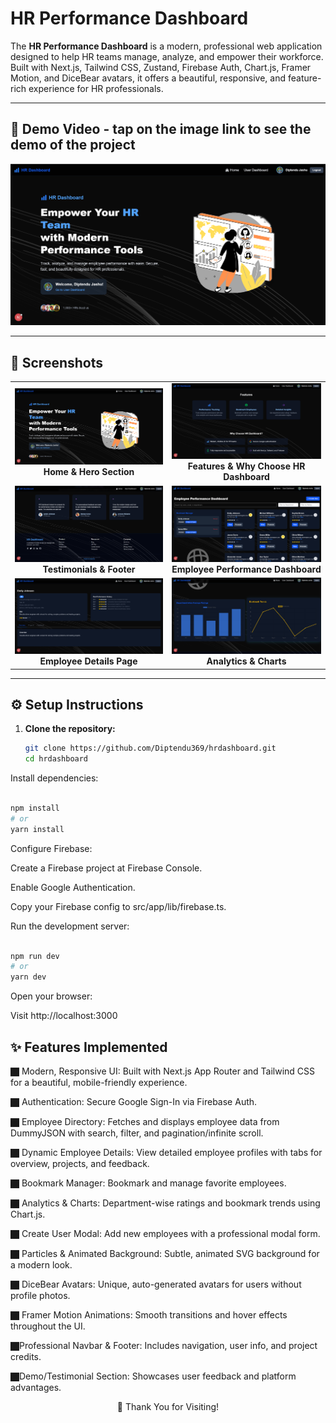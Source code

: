 # HR Performance Dashboard



The **HR Performance Dashboard** is a modern, professional web application designed to help HR teams manage, analyze, and empower their workforce. Built with Next.js, Tailwind CSS, Zustand, Firebase Auth, Chart.js, Framer Motion, and DiceBear avatars, it offers a beautiful, responsive, and feature-rich experience for HR professionals.

---

## 🎥 Demo Video - tap on the image link to see the demo of the project


<div align="center">
  <a href="https://youtu.be/v9t57R1fwmw" target="_blank">
    <img src="https://github.com/Diptendu369/hrdashboard/blob/main/public/Screenshot%202025-05-27%20224723.png" alt="Watch the demo" width="600"/>
  </a>
</div>


---

## 📸 Screenshots

<table>
  <tr>
    <td align="center">
      <img src="https://github.com/Diptendu369/hrdashboard/blob/main/public/Screenshot%202025-05-27%20224723.png" alt="Home & Hero Section" width="100%"/><br/>
      <b>Home & Hero Section</b>
    </td>
    <td align="center">
      <img src="https://github.com/Diptendu369/hrdashboard/blob/main/public/Screenshot%202025-05-27%20224747.png" alt="Features Section" width="100%"/><br/>
      <b>Features & Why Choose HR Dashboard</b>
    </td>
  </tr>
  <tr>
    <td align="center">
      <img src="https://github.com/Diptendu369/hrdashboard/blob/main/public/Screenshot%202025-05-27%20224807.png" alt="Testimonials & Footer" width="100%"/><br/>
      <b>Testimonials & Footer</b>
    </td>
    <td align="center">
      <img src="https://github.com/Diptendu369/hrdashboard/blob/main/public/Screenshot%202025-05-27%20224840.png" alt="Employee Performance Dashboard" width="100%"/><br/>
      <b>Employee Performance Dashboard</b>
    </td>
  </tr>
  <tr>
    <td align="center">
      <img src="https://github.com/Diptendu369/hrdashboard/blob/main/public/Screenshot%202025-05-28%20020923.png" alt="Employee Details Page" width="100%"/><br/>
      <b>Employee Details Page</b>
    </td>
    <td align="center">
      <img src="https://github.com/Diptendu369/hrdashboard/blob/main/public/Screenshot%202025-05-27%20225529.png" alt="Analytics & Charts" width="100%"/><br/>
      <b>Analytics & Charts</b>
    </td>
  </tr>
</table>



---

## ⚙️ Setup Instructions

1. **Clone the repository:**
   ```bash
   git clone https://github.com/Diptendu369/hrdashboard.git
   cd hrdashboard
Install dependencies:

```bash

npm install
# or
yarn install
```
Configure Firebase:

Create a Firebase project at Firebase Console.

Enable Google Authentication.

Copy your Firebase config to src/app/lib/firebase.ts.

Run the development server:

```bash

npm run dev
# or
yarn dev
```
Open your browser:

Visit http://localhost:3000

## ✨ Features Implemented

🏿 Modern, Responsive UI: Built with Next.js App Router and Tailwind CSS for a beautiful, mobile-friendly experience.

🏿 Authentication: Secure Google Sign-In via Firebase Auth.

🏿 Employee Directory: Fetches and displays employee data from DummyJSON with search, filter, and pagination/infinite scroll.

🏿 Dynamic Employee Details: View detailed employee profiles with tabs for overview, projects, and feedback.

🏿 Bookmark Manager: Bookmark and manage favorite employees.

🏿 Analytics & Charts: Department-wise ratings and bookmark trends using Chart.js.

🏿 Create User Modal: Add new employees with a professional modal form.

🏿 Particles & Animated Background: Subtle, animated SVG background for a modern look.

🏿 DiceBear Avatars: Unique, auto-generated avatars for users without profile photos.

🏿 Framer Motion Animations: Smooth transitions and hover effects throughout the UI.

🏿Professional Navbar & Footer: Includes navigation, user info, and project credits.

🏿Demo/Testimonial Section: Showcases user feedback and platform advantages.

<div align="center">
🙏 Thank You for Visiting!
</div>
